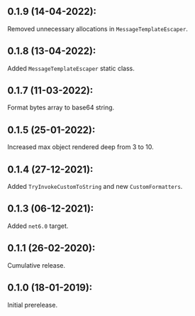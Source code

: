 ## 0.1.9 (14-04-2022):

Removed unnecessary allocations in `MessageTemplateEscaper`.

## 0.1.8 (13-04-2022):

Added `MessageTemplateEscaper` static class.

## 0.1.7 (11-03-2022):

Format bytes array to base64 string. 

## 0.1.5 (25-01-2022):

Increased max object rendered deep from 3 to 10.

## 0.1.4 (27-12-2021):

Added `TryInvokeCustomToString` and new `CustomFormatters`.

## 0.1.3 (06-12-2021):

Added `net6.0` target.

## 0.1.1 (26-02-2020):

Cumulative release.	

## 0.1.0 (18-01-2019): 

Initial prerelease.
